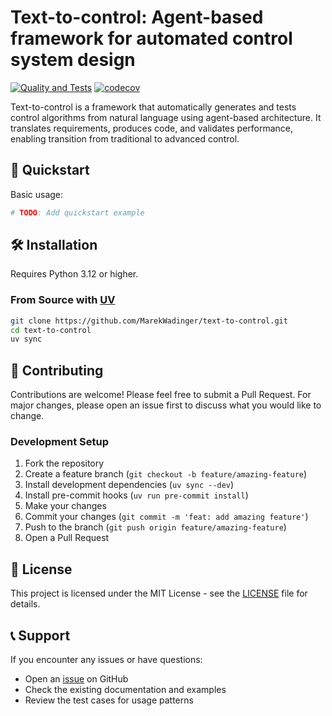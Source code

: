 # Text-to-control: Agent-based framework for automated control system design

[![Quality and Tests](https://github.com/yourusername/text-to-control/actions/workflows/ci.yml/badge.svg)](https://github.com/yourusername/text-to-control/actions/workflows/ci.yml)
[![codecov](https://codecov.io/gh/yourusername/text-to-control/branch/main/graph/badge.svg)](https://codecov.io/gh/yourusername/text-to-control)

Text-to-control is a framework that automatically generates and tests control algorithms from natural language using agent-based architecture. It translates requirements, produces code, and validates performance, enabling transition from traditional to advanced control.

## 🚀 Quickstart

Basic usage:

```python
# TODO: Add quickstart example
```

## 🛠 Installation

Requires Python 3.12 or higher.

### From Source with [UV](https://docs.astral.sh/uv/)

```bash
git clone https://github.com/MarekWadinger/text-to-control.git
cd text-to-control
uv sync
```

## 🤝 Contributing

Contributions are welcome! Please feel free to submit a Pull Request. For major changes, please open an issue first to discuss what you would like to change.

### Development Setup

1. Fork the repository
1. Create a feature branch (`git checkout -b feature/amazing-feature`)
1. Install development dependencies (`uv sync --dev`)
1. Install pre-commit hooks (`uv run pre-commit install`)
1. Make your changes
1. Commit your changes (`git commit -m 'feat: add amazing feature'`)
1. Push to the branch (`git push origin feature/amazing-feature`)
1. Open a Pull Request

## 📄 License

This project is licensed under the MIT License - see the [LICENSE](LICENSE) file for details.

## 📞 Support

If you encounter any issues or have questions:

- Open an [issue](https://github.com/MarekWadinger/text-to-control/issues) on GitHub
- Check the existing documentation and examples
- Review the test cases for usage patterns
